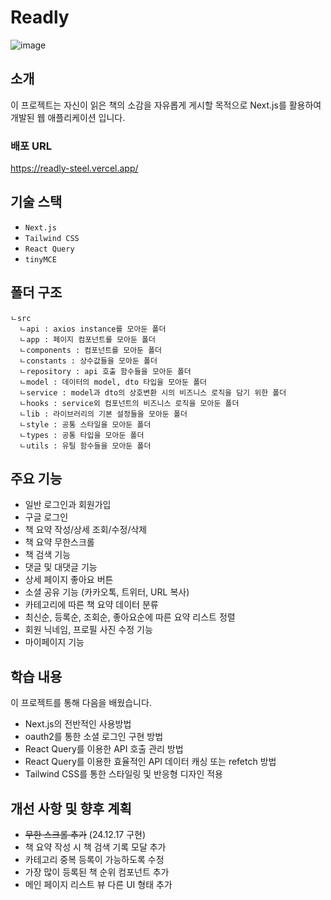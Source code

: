 # Readly

![image](https://github.com/user-attachments/assets/bc1e58ce-174d-4ac0-9c89-5e3c1413f747)

## 소개
이 프로젝트는 자신이 읽은 책의 소감을 자유롭게 게시할 목적으로 Next.js를 활용하여 개발된 웹 애플리케이션 입니다.

### 배포 URL
https://readly-steel.vercel.app/

## 기술 스택
- `Next.js`
- `Tailwind CSS`
- `React Query`
- `tinyMCE`

## 폴더 구조
```
ㄴsrc
  ㄴapi : axios instance를 모아둔 폴더
  ㄴapp : 페이지 컴포넌트를 모아둔 폴더
  ㄴcomponents : 컴포넌트를 모아둔 폴더
  ㄴconstants : 상수값들을 모아둔 폴더
  ㄴrepository : api 호출 함수들을 모아둔 폴더
  ㄴmodel : 데이터의 model, dto 타입을 모아둔 폴더
  ㄴservice : model과 dto의 상호변환 시의 비즈니스 로직을 담기 위한 폴더
  ㄴhooks : service외 컴포넌트의 비즈니스 로직을 모아둔 폴더
  ㄴlib : 라이브러리의 기본 설정들을 모아둔 폴더
  ㄴstyle : 공통 스타일을 모아둔 폴더
  ㄴtypes : 공통 타입을 모아둔 폴더
  ㄴutils : 유틸 함수들을 모아둔 폴더
```

## 주요 기능
- 일반 로그인과 회원가입
- 구글 로그인
- 책 요약 작성/상세 조회/수정/삭제
- 책 요약 무한스크롤
- 책 검색 기능
- 댓글 및 대댓글 기능
- 상세 페이지 좋아요 버튼
- 소셜 공유 기능 (카카오톡, 트위터, URL 복사)
- 카테고리에 따른 책 요약 데이터 분류
- 최신순, 등록순, 조회순, 좋아요순에 따른 요약 리스트 정렬
- 회원 닉네임, 프로필 사진 수정 기능
- 마이페이지 기능

## 학습 내용
이 프로젝트를 통해 다음을 배웠습니다.
- Next.js의 전반적인 사용방법
- oauth2를 통한 소셜 로그인 구현 방법
- React Query를 이용한 API 호출 관리 방법
- React Query를 이용한 효율적인 API 데이터 캐싱 또는 refetch 방법
- Tailwind CSS를 통한 스타일링 및 반응형 디자인 적용

## 개선 사항 및 향후 계획
- ~~무한 스크롤 추가~~ (24.12.17 구현)
- 책 요약 작성 시 책 검색 기록 모달 추가
- 카테고리 중복 등록이 가능하도록 수정
- 가장 많이 등록된 책 순위 컴포넌트 추가
- 메인 페이지 리스트 뷰 다른 UI 형태 추가


